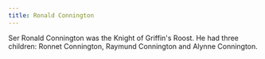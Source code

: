 ```yaml
---
title: Ronald Connington
---
```


Ser Ronald Connington was the Knight of Griffin's Roost. He had three children: Ronnet Connington, Raymund Connington and Alynne Connington.



